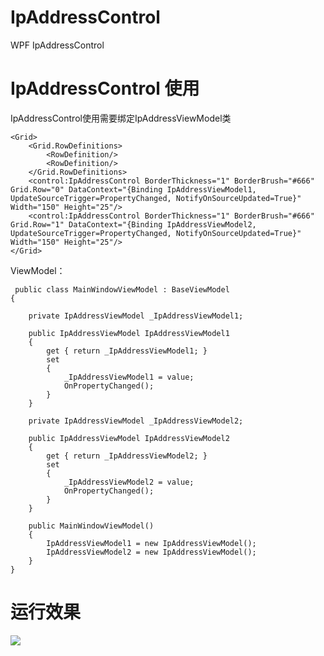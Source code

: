 # IpAddressControl
WPF IpAddressControl



# IpAddressControl 使用
IpAddressControl使用需要绑定IpAddressViewModel类

    <Grid>
        <Grid.RowDefinitions>
            <RowDefinition/>
            <RowDefinition/>
        </Grid.RowDefinitions>
        <control:IpAddressControl BorderThickness="1" BorderBrush="#666" Grid.Row="0" DataContext="{Binding IpAddressViewModel1, UpdateSourceTrigger=PropertyChanged, NotifyOnSourceUpdated=True}" Width="150" Height="25"/>
        <control:IpAddressControl BorderThickness="1" BorderBrush="#666" Grid.Row="1" DataContext="{Binding IpAddressViewModel2, UpdateSourceTrigger=PropertyChanged, NotifyOnSourceUpdated=True}" Width="150" Height="25"/>
    </Grid>


ViewModel：
    
	 public class MainWindowViewModel : BaseViewModel
    {

        private IpAddressViewModel _IpAddressViewModel1;

        public IpAddressViewModel IpAddressViewModel1
        {
            get { return _IpAddressViewModel1; }
            set
            {
                _IpAddressViewModel1 = value;
                OnPropertyChanged();
            }
        }

        private IpAddressViewModel _IpAddressViewModel2;

        public IpAddressViewModel IpAddressViewModel2
        {
            get { return _IpAddressViewModel2; }
            set
            {
                _IpAddressViewModel2 = value;
                OnPropertyChanged();
            }
        }

        public MainWindowViewModel()
        {
            IpAddressViewModel1 = new IpAddressViewModel();
            IpAddressViewModel2 = new IpAddressViewModel();
        }
    }

# 运行效果
![](https://i.imgur.com/8KiElYQ.gif)
